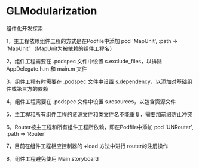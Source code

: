 # GLModularization
组件化开发探索

1，主工程依赖组件工程的方式是在Podfile中添加 pod 'MapUnit', :path => ‘MapUnit’ （MapUnit为被依赖的组件工程名）

2，组件工程需要在 .podspec 文件中设置 s.exclude_files，以排除AppDelegate.h.m 和 main.m 文件

3，组件工程有时需要在 .podspec 文件中设置 s.dependency，以添加对基础组件或第三方的依赖

4，组件工程需要在 .podspec 文件中设置 s.resources，以包含资源文件

5，主工程和所有组件工程的资源文件和类文件名不能重复，需要加前缀防止冲突

6，Router被主工程和所有组件工程所依赖，即在Podfile中添加 pod 'UNRouter', :path => ‘Router’

7，目前在组件工程相应控制器的 +load 方法中进行 router的注册操作

8，组件工程避免使用 Main.storyboard